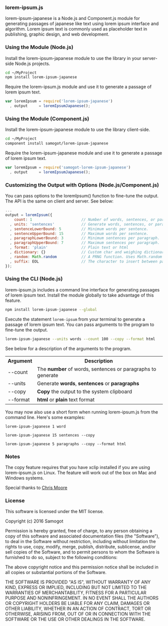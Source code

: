 ### lorem-ipsum.js

lorem-ipsum-japanese is a Node.js and Component.js module for generating passages of japanese like text using lorem ipsum interface and algorithm. Lorem ipsum text is commonly used as placeholder text in publishing, graphic design, and web development.

### Using the Module (Node.js)

Install the lorem-ipsum-japanese module to use the library in your server-side Node.js projects.

```bash
cd ~/MyProject
npm install lorem-ipsum-japanese
```

Require the lorem-ipsum.js module and use it to generate a passage of lorem ipsum text.

```javascript
var loremIpsum = require('lorem-ipsum-japanese')
  , output     = loremIpsumJapanese();
```

### Using the Module (Component.js)

Install the lorem-ipsum-japanese module to use the library client-side.

```bash
cd ~/MyProject
component install samogot/lorem-ipsum-japanese
```

Require the lorem-ipsum-japanese module and use it to generate a passage of lorem ipsum text.

```javascript
var loremIpsum = require('samogot-lorem-ipsum-japanese')
  , output     = loremIpsumJapanese();
```

### Customizing the Output with Options (Node.js/Component.js)

You can pass options to the loremIpsum() function to fine-tune the output. The API is the same on client and server. See below:

```javascript
...
output = loremIpsum({
    count: 1                      // Number of words, sentences, or paragraphs to generate.
  , units: 'sentences'            // Generate words, sentences, or paragraphs.
  , sentenceLowerBound: 5         // Minimum words per sentence.
  , sentenceUpperBound: 15        // Maximum words per sentence.
  , paragraphLowerBound: 3        // Minimum sentences per paragraph.
  , paragraphUpperBound: 7        // Maximum sentences per paragraph.
  , format: 'plain'               // Plain text or html
  , dictionary: {}                // Custom char and weighing dictionary. Uses dictionary (in lib/dictionary.js) by default.
  , random: Math.random           // A PRNG function. Uses Math.random by default
  , suffix: EOL                   // The character to insert between paragraphs. Defaults to default EOL for your OS.
});
```

### Using the CLI (Node.js)

lorem-ipsum.js includes a command line interface for generating passages of lorem ipsum text. Install the module globally to take advantage of this feature.

```bash
npm install lorem-ipsum-japanese --global
```

Execute the statement `lorem-ipsum` from your terminal to generate a passage of lorem ipsum text. You can pass arguments to the program to fine-tune the output.

```bash
lorem-ipsum-japanese --units words --count 100 --copy --format html
```

See below for a description of the arguments to the program.

<table>
  <tr>
    <th>Argument</th>
    <th>Description</th>
  </tr>
  <tr>
    <td>--count</td>
    <td>The <strong>number</strong> of words, sentences or paragraphs to generate</td>
  </tr>
  <tr>
    <td>--units</td>
    <td>Generate <strong>words</strong>, <strong>sentences</strong> or <strong>paragraphs</strong></td>
  </tr>
  <tr>
    <td>--copy</td>
    <td><strong>Copy</strong> the output to the system clipboard</td>
  </tr>
  <tr>
    <td>--format</td>
    <td><strong>html</strong> or <strong>plain</strong> text format</td>
  </tr>
</table>

You may now also use a short form when running lorem-ipsum.js from the command line. Here's some examples:

```
lorem-ipsum-japanese 1 word
```

```
lorem-ipsum-japanese 15 sentences --copy
```

```
lorem-ipsum-japanese 5 paragraphs --copy --format html
```

### Notes

The copy feature requires that you have xclip installed if you are using lorem-ipsum.js on Linux. The feature will work out of the box on Mac and Windows systems.

Special thanks to [Chris Moore](https://groups.google.com/forum/#!msg/honyaku/Ttc65idgDlU/rMomQqGN4poJ)

### License

This software is licensed under the MIT license.

Copyright (c) 2016 Samogot

Permission is hereby granted, free of charge, to any person obtaining a copy of this software and associated documentation files (the "Software"), to deal in the Software without restriction, including without limitation the rights to use, copy, modify, merge, publish, distribute, sublicense, and/or sell copies of the Software, and to permit persons to whom the Software is furnished to do so, subject to the following conditions:

The above copyright notice and this permission notice shall be included in all copies or substantial portions of the Software.

THE SOFTWARE IS PROVIDED "AS IS", WITHOUT WARRANTY OF ANY KIND, EXPRESS OR IMPLIED, INCLUDING BUT NOT LIMITED TO THE WARRANTIES OF MERCHANTABILITY, FITNESS FOR A PARTICULAR PURPOSE AND NONINFRINGEMENT. IN NO EVENT SHALL THE AUTHORS OR COPYRIGHT HOLDERS BE LIABLE FOR ANY CLAIM, DAMAGES OR OTHER LIABILITY, WHETHER IN AN ACTION OF CONTRACT, TORT OR OTHERWISE, ARISING FROM, OUT OF OR IN CONNECTION WITH THE SOFTWARE OR THE USE OR OTHER DEALINGS IN THE SOFTWARE.
